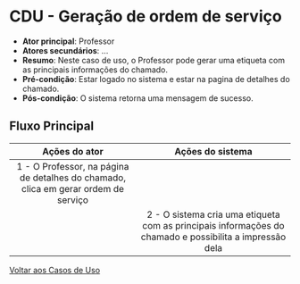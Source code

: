 # CDU - Geração de ordem de serviço

- **Ator principal**: Professor
- **Atores secundários**: ...  
- **Resumo**: Neste caso de uso, o Professor pode gerar uma etiqueta com as principais informações do chamado.
- **Pré-condição**: Estar logado no sistema e estar na pagina de detalhes do chamado.
- **Pós-condição**: O sistema retorna uma mensagem de sucesso.

## Fluxo Principal

| Ações do ator | Ações do sistema |
| :-----------------: | :-----------------: |
| 1 - O Professor, na página de detalhes do chamado, clica em gerar ordem de serviço| |  
| | 2 - O sistema cria uma etiqueta com as principais informações do chamado e possibilita a impressão dela |

[Voltar aos Casos de Uso](../cdu.md)
